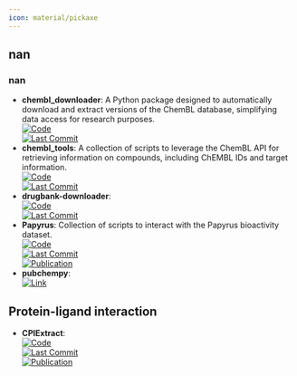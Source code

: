 ```yaml
---
icon: material/pickaxe
---
```



## **nan**
### **nan**
- **chembl_downloader**: A Python package designed to automatically download and extract versions of the ChemBL database, simplifying data access for research purposes.  
	[![Code](https://img.shields.io/github/stars/cthoyt/chembl-downloader?style=for-the-badge&logo=github)](https://github.com/cthoyt/chembl-downloader)  
	[![Last Commit](https://img.shields.io/github/last-commit/cthoyt/chembl-downloader?style=for-the-badge&logo=github)](https://github.com/cthoyt/chembl-downloader)  
- **chembl_tools**: A collection of scripts to leverage the ChemBL API for retrieving information on compounds, including ChEMBL IDs and target information.  
	[![Code](https://img.shields.io/github/stars/mgalardini/chembl_tools?style=for-the-badge&logo=github)](https://github.com/mgalardini/chembl_tools)  
	[![Last Commit](https://img.shields.io/github/last-commit/mgalardini/chembl_tools?style=for-the-badge&logo=github)](https://github.com/mgalardini/chembl_tools)  
- **drugbank-downloader**:   
	[![Code](https://img.shields.io/github/stars/cthoyt/drugbank_downloader?style=for-the-badge&logo=github)](https://github.com/cthoyt/drugbank_downloader)  
	[![Last Commit](https://img.shields.io/github/last-commit/cthoyt/drugbank_downloader?style=for-the-badge&logo=github)](https://github.com/cthoyt/drugbank_downloader)  
- **Papyrus**: Collection of scripts to interact with the Papyrus bioactivity dataset.  
	[![Code](https://img.shields.io/github/stars/OlivierBeq/Papyrus-scripts?style=for-the-badge&logo=github)](https://github.com/OlivierBeq/Papyrus-scripts?tab=readme-ov-file)  
	[![Last Commit](https://img.shields.io/github/last-commit/OlivierBeq/Papyrus-scripts?style=for-the-badge&logo=github)](https://github.com/OlivierBeq/Papyrus-scripts?tab=readme-ov-file)  
	[![Publication](https://img.shields.io/badge/Publication-Citations:19-blue?style=for-the-badge&logo=bookstack)](https://doi.org/10.1186/s13321-022-00672-x)  
- **pubchempy**:   
	[![Link](https://img.shields.io/badge/Link-online-brightgreen?style=for-the-badge&logo=cachet&logoColor=65FF8F)](http://pubchempy.readthedocs.io/en/latest/)  

## **Protein-ligand interaction**
- **CPIExtract**:   
	[![Code](https://img.shields.io/github/stars/menicgiulia/CPIExtract?style=for-the-badge&logo=github)](https://github.com/menicgiulia/CPIExtract)  
	[![Last Commit](https://img.shields.io/github/last-commit/menicgiulia/CPIExtract?style=for-the-badge&logo=github)](https://github.com/menicgiulia/CPIExtract)  
	[![Publication](https://img.shields.io/badge/Publication-Citations:1-blue?style=for-the-badge&logo=bookstack)](https://doi.org/10.1101/2024.07.03.601957)  
